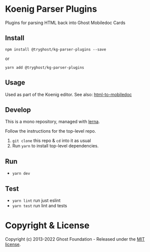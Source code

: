 # Koenig Parser Plugins

Plugins for parsing HTML back into Ghost Mobiledoc Cards

## Install

`npm install @tryghost/kg-parser-plugins --save`

or

`yarn add @tryghost/kg-parser-plugins`


## Usage

Used as part of the Koenig editor. See also: [html-to-mobiledoc](https://github.com/TryGhost/Ghost-SDK/tree/master/packages/html-to-mobiledoc)


## Develop

This is a mono repository, managed with [lerna](https://lernajs.io/).

Follow the instructions for the top-level repo.
1. `git clone` this repo & `cd` into it as usual
2. Run `yarn` to install top-level dependencies.


## Run

- `yarn dev`


## Test

- `yarn lint` run just eslint
- `yarn test` run lint and tests


# Copyright & License

Copyright (c) 2013-2022 Ghost Foundation - Released under the [MIT license](LICENSE).
